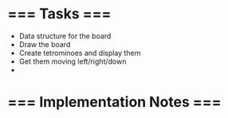 # === Tasks ===
* Data structure for the board
* Draw the board
* Create tetrominoes and display them
* Get them moving left/right/down
* 


# === Implementation Notes ===


